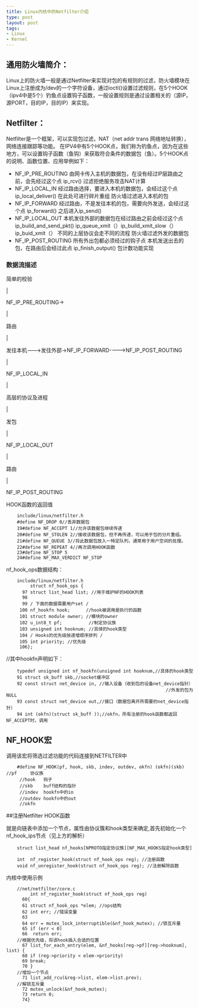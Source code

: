 ```yaml
--- 
title: Linux内核中的Netfilter介绍
type: post
layout: post
tags: 
- Linux
- Kernel
---
```


## 通用防火墙简介：
   Linux上的防火墙一般是通过Netfilter来实现对包的有规则的过滤，防火墙模块在Linux上注册成为/dev的一个字符设备，通过ioctl()设置过滤规则，在5个HOOK（ipv4中是5个）钓鱼点设置钩子函数，一般设置规则是通过设置相关的（源IP，源PORT，目的IP，目的IP）来实现。

## Netfilter：
  Netfilter是一个框架，可以实现包过滤，NAT（net addr trans 网络地址转换），网络连接跟踪等功能。
在IPV4中有5个HOOK点，我们称为钓鱼点，因为在这些地方，可以设置钩子函数（鱼钩）来获取符合条件的数据包（鱼）。5个HOOK点的说明、函数位置、应用举例如下：

 + NF_IP_PRE_ROUTING	  由网卡传入主机的数据包，在没有经过IP层路由之前，会先经过这个点	 ip_rcv()	过滤拒绝服务攻击NAT计算
 + NF_IP_LOCAL_IN	  经过路由选择，要进入本机的数据包，会经过这个点	ip_local_deliver()      在此处可进行碎片重组	防火墙过滤进入本机的包
 + NF_IP_FORWARD	  经过路由，不是发往本机的包，需要向外发送，会经过这个点	ip_forward()  之后进入ip_send()	
 + NF_IP_LOCAL_OUT	  本机发往外部的数据包在经过路由之前会经过这个点	ip_build_and_send_pkt()  ip_queue_xmit（）ip_build_xmit_slow（）ip_buid_xmit（） 不同的上层协议会走不同的流程	防火墙过滤外发的数据包
 + NF_IP_POST_ROUTING  所有外出包都必须经过的钩子点	  本机发送出去的包，在路由后会经过此点 ip_finish_output()	  包计数功能实现
 
### 数据流描述

简单的校验

|

NF_IP_PRE_ROUTING->

|

路由

|

发往本机--->发往外部->NF_IP_FORWARD---->NF_IP_POST_ROUTING

|

NF_IP_LOCAL_IN

|

高层的协议及进程

|

发包

|

NF_IP_LOCAL_OUT

|

路由

|

NF_IP_POST_ROUTING 

HOOK函数的返回值

		include/linux/netfilter.h
		#define NF_DROP 0//丢弃数据包
		19#define NF_ACCEPT 1//允许该数据包继续传递
		20#define NF_STOLEN 2//接收该数据包，但不再传递，可以用于包的分片重组。
		21#define NF_QUEUE 3//将此数据包放入一特定队列，通常用于用户空间的处理。
		22#define NF_REPEAT 4//再次调用HOOK函数
		23#define NF_STOP 5
		24#define NF_MAX_VERDICT NF_STOP

nf_hook_ops数据结构： 

		include/linux/netfilter.h
		     struct nf_hook_ops {
		  97 struct list_head list; //用于维护NF的HOOK列表
		  98
		  99 / 下面的数据需要用户set /
		 100 nf_hookfn hook;      //hook被调用是执行的函数
		 101 struct module owner; //模块的owner
		 102 u_int8_t pf;          //制定协议族
		 103 unsigned int hooknum; //具体的hook类型
		 104 / Hooks的优先级按递增顺序排列 /
		 105 int priority; //优先级
		 106};

//其中hookfn声明如下：

		typedef unsigned int nf_hookfn(unsigned int hooknum,//具体的hook类型
		91 struct sk_buff skb,//socket缓冲区
		92 const struct net_device in, //输入设备（收到包的设备net_device指针）
				                                                //外发的包为NULL
		93 const struct net_device out,//接口（数据包离开所需要的net_device指针）
		94 int (okfn)(struct sk_buff ));//okfn，所有注册的hook函数都返回NF_ACCEPT时，调用


## NF_HOOK宏

调用该宏将筛选过滤功能的代码连接到NETFILTER中

		#define NF_HOOK(pf, hook, skb, indev, outdev, okfn) (okfn)(skb) //pf     协议族
		 //hook   钩子
		 //skb    buff结构的指针
		 //indev  hookfn中的in
		 //outdev hookfn中的out
		 //okfn

##注册Netfilter HOOK函数

就是向链表中添加一个节点，属性由协议簇和hook类型来确定,首先初始化一个nf_hook_ips节点（见上方的解析）

		struct list_head nf_hooks[NPROTO指定协议族][NF_MAX_HOOKS指定hook类型]

		int  nf_register_hook(struct nf_hook_ops reg); //注册函数   
		void nf_unregister_hook(struct nf_hook_ops reg); //注册解除函数

内核中使用示例

		//net/netfilter/core.c
		     int nf_register_hook(struct nf_hook_ops reg)
		  60{
		  61 struct nf_hook_ops *elem; //ops结构
		  62 int err; //错误变量
		  63
		  64 err = mutex_lock_interruptible(&nf_hook_mutex); //锁互斥量
		  65 if (err < 0)
		  66  return err;
		//根据优先级，将该hook插入合适的位置
		  67 list_for_each_entry(elem, &nf_hooks[reg->pf][reg->hooknum], list) {
		  68 if (reg->priority < elem->priority)
		  69 break;
		  70 }
		//增加一个节点
		  71 list_add_rcu(&reg->list, elem->list.prev);
		//解锁互斥量
		  72 mutex_unlock(&nf_hook_mutex);
		  73 return 0;
		  74}

